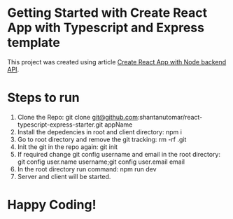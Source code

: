 # Getting Started with Create React App with Typescript and Express template

This project was created using article [Create React App with Node backend API](https://www.freecodecamp.org/news/how-to-make-create-react-app-work-with-a-node-backend-api-7c5c48acb1b0/).

# Steps to run
1. Clone the Repo: git clone git@github.com:shantanutomar/react-typescript-express-starter.git appName
2. Install the depedencies in root and client directory: npm i
3. Go to root directory and remove the git tracking: rm -rf .git
4. Init the git in the repo again: git init
5. If required change git config username and email in the root directory: git config user.name username;git config user.email email
6. In the root directory run command: npm run dev
7. Server and client will be started.

# Happy Coding!